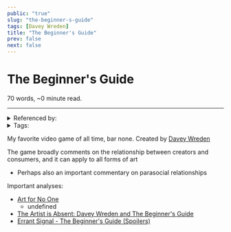 ```yaml
---
public: "true"
slug: "the-beginner-s-guide"
tags: [Davey Wreden]
title: "The Beginner's Guide"
prev: false
next: false
---
```

<script setup>
import { data } from '../../git.data.ts';
import { useData } from 'vitepress';
const pageData = useData();
</script>
<h1 class="p-name">The Beginner's Guide</h1>
<p>70 words, ~0 minute read. <span v-html="data[`site/${pageData.page.value.relativePath}`]" /></p>
<hr/>

<details><summary>Referenced by:</summary><a href="/garden/davey-wreden/index.md">Davey Wreden</a></details>

<details><summary>Tags:</summary><a href="/garden/davey-wreden/index.md">Davey Wreden</a></details>

My favorite video game of all time, bar none. Created by [Davey Wreden](/garden/davey-wreden/index.md)

The game broadly comments on the relationship between creators and consumers, and it can apply to all forms of art
- Perhaps also an important commentary on parasocial relationships

Important analyses:
- [Art for No One](https://nebula.tv/videos/jacob-geller-art-for-no-one)
	- undefined
- [The Artist is Absent: Davey Wreden and The Beginner's Guide](https://www.youtube.com/watch?v=4N6y6LEwsKc)
- [Errant Signal - The Beginner's Guide (Spoilers)](https://www.youtube.com/watch?v=vAbh28j11RQ)

